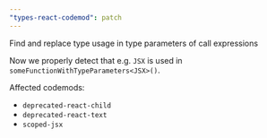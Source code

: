 ```yaml
---
"types-react-codemod": patch
---
```


Find and replace type usage in type parameters of call expressions

Now we properly detect that e.g. `JSX` is used in `someFunctionWithTypeParameters<JSX>()`.

Affected codemods:

- `deprecated-react-child`
- `deprecated-react-text`
- `scoped-jsx`
